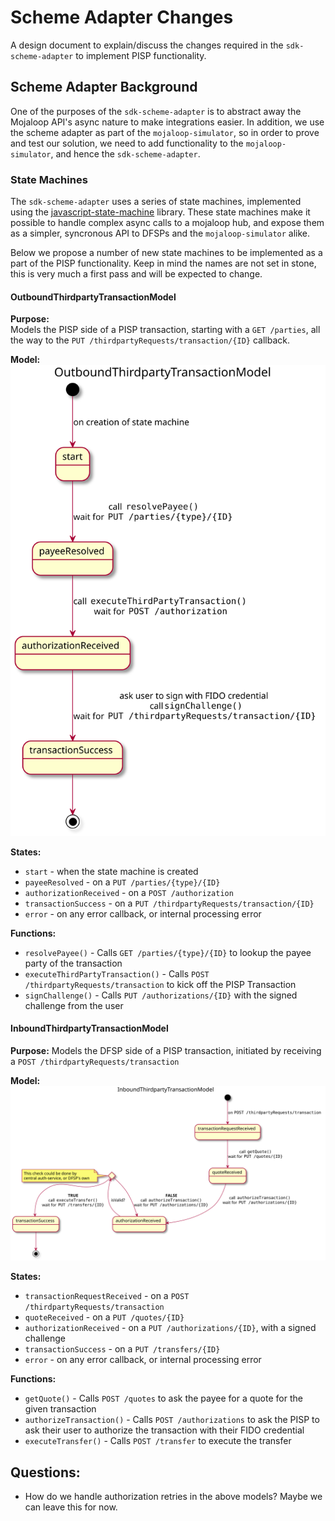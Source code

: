 # Scheme Adapter Changes

A design document to explain/discuss the changes required in the `sdk-scheme-adapter` to implement PISP functionality.

## Scheme Adapter Background

One of the purposes of the `sdk-scheme-adapter` is to abstract away the Mojaloop API's async nature to make integrations easier. In addition, we use the scheme adapter as part of the `mojaloop-simulator`, so in order to prove and test our solution, we need to add functionality to the `mojaloop-simulator`, and hence the `sdk-scheme-adapter`.

### State Machines

The `sdk-scheme-adapter` uses a series of state machines, implemented using the [javascript-state-machine](https://github.com/jakesgordon/javascript-state-machine) library. These state machines make it possible to handle complex async calls to a mojaloop hub, and expose them as a simpler, syncronous API to DFSPs and the `mojaloop-simulator` alike.

Below we propose a number of new state machines to be implemented as a part of the PISP functionality. Keep in mind the names are not set in stone, this is very much a first pass and will be expected to change.

#### OutboundThirdpartyTransactionModel

**Purpose:**   
Models the PISP side of a PISP transaction, starting with a `GET /parties`, all the way to the `PUT /thirdpartyRequests/transaction/{ID}` callback.

**Model:**  
![](./out/state_diagrams/OutboundThirdpartyTransactionModel/OutboundThirdpartyTransactionModel.svg)

**States:**
- `start` - when the state machine is created
- `payeeResolved` - on a `PUT /parties/{type}/{ID}`
- `authorizationReceived` - on a `POST /authorization`
- `transactionSuccess` - on a `PUT /thirdpartyRequests/transaction/{ID}`
- `error` - on any error callback, or internal processing error

**Functions:**
- `resolvePayee()` - Calls `GET /parties/{type}/{ID}` to lookup the payee party of the transaction
- `executeThirdPartyTransaction()` - Calls `POST /thirdpartyRequests/transaction` to kick off the PISP Transaction
- `signChallenge()` - Calls `PUT /authorizations/{ID}` with the signed challenge from the user


#### InboundThirdpartyTransactionModel

**Purpose:** 
Models the DFSP side of a PISP transaction, initiated by receiving a `POST /thirdpartyRequests/transaction`

**Model:**  
![](./out/state_diagrams/InboundThirdpartyTransactionModel/InboundThirdpartyTransactionModel.svg)

**States:**
- `transactionRequestReceived` - on a `POST /thirdpartyRequests/transaction`
- `quoteReceived` - on a `PUT /quotes/{ID}`
- `authorizationReceived` - on a `PUT /authorizations/{ID}`, with a signed challenge
- `transactionSuccess` - on a `PUT /transfers/{ID}`
- `error` - on any error callback, or internal processing error

**Functions:**
- `getQuote()` - Calls `POST /quotes` to ask the payee for a quote for the given transaction
- `authorizeTransaction()` - Calls `POST /authorizations` to ask the PISP to ask their user to authorize the transaction with their FIDO credential
- `executeTransfer()` - Calls `POST /transfer` to execute the transfer

## Questions:

- How do we handle authorization retries in the above models? Maybe we can leave this for now.
